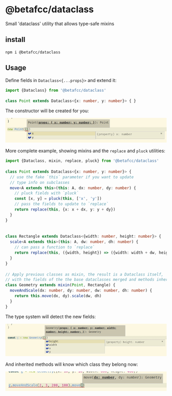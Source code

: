 # @betafcc/dataclass

Small 'dataclass' utility that allows type-safe mixins

## install

```
npm i @betafcc/dataclass
```

## Usage

Define fields in `Dataclass<{...props}>` and extend it:

```ts
import {Dataclass} from '@betafcc/dataclass'

class Point extends Dataclass<{x: number, y: number}> { }
```

The constructor will be created for you:

![](prints/point_intellisense.png)


More complete example, showing mixins and the `replace` and `pluck` utilities:

```ts
import {Dataclass, mixin, replace, pluck} from '@betafcc/dataclass'

class Point extends Dataclass<{x: number, y: number}> {
  // use the fake `this` parameter if you want to update
  // type info on subclasses
  move<A extends this>(this: A, dx: number, dy: number) {
    // pluck fields with `pluck`
    const [x, y] = pluck(this, ['x', 'y'])
    // pass the fields to update to `replace`
    return replace(this, {x: x + dx, y: y + dy})
  }
}


class Rectangle extends Dataclass<{width: number, height: number}> {
  scale<A extends this>(this: A, dw: number, dh: number) {
    // can pass a function to `replace`
    return replace(this, ({width, height}) => ({width: width + dw, height: height + dh}))
  }
}

// Apply previous classes as mixin, the result is a Dataclass itself,
// with the fields of the the base dataclasses merged and methods inherithed
class Geometry extends mixin(Point, Rectangle) {
  moveAndScale(dx: number, dy: number, dw: number, dh: number) {
    return this.move(dx, dy).scale(dw, dh)
  }
}

```

The type system will detect the new fields:

![](prints/geometry_intellisense.png)

And inherited methods will know which class they belong now:

![](prints/method_intellisense.png)
